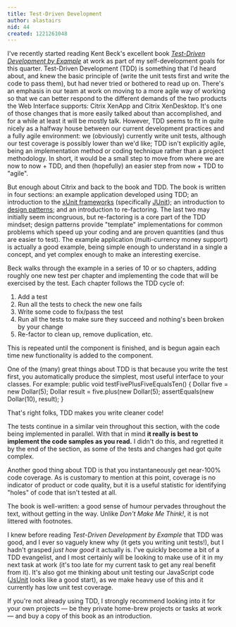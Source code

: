 ```yaml
---
title: Test-Driven Development
author: alastairs
nid: 44
created: 1221261048
---
```

I've recently started reading Kent Beck's excellent book <a href="http://www.amazon.co.uk/Test-Driven-Development-Addison-Wesley-signature/dp/0321146530/ref=sr_1_1?ie=UTF8&s=books&qid=1221258043&sr=1-1" title="Test-Driven Development by Example on Amazon.co.uk"><i>Test-Driven Development by Example</i></a> at work as part of my self-development goals for this quarter.  Test-Driven Development (TDD) is something that I'd heard about, and knew the basic principle of (write the unit tests first and write the code to pass them), but had never tried or bothered to read up on.  There's an emphasis in our team at work on moving to a more agile way of working so that we can better respond to the different demands of the two products the Web Interface supports: Citrix XenApp and Citrix XenDesktop.  It's one of those changes that is more easily talked about than accomplished, and for a while at least it will be mostly talk.  However, TDD seems to fit in quite nicely as a halfway house between our current development practices and a fully agile environment: we (obviously) currently write unit tests, although our test coverage is possibly lower than we'd like; TDD isn't explicitly agile, being an implementation method or coding technique rather than a project methodology.  In short, it would be a small step to move from where we are now to now + TDD, and then (hopefully) an easier step from now + TDD to "agile".  

But enough about Citrix and back to the book and TDD.  The book is written in four sections: an example application developed using TDD; an introduction to the <a href="http://en.wikipedia.org/wiki/XUnit" title="Wikipedia article on the xUnit frameworks">xUnit frameworks</a> (specifically <a href="http://www.junit.org/" title="JUnit homepage">JUnit</a>); an introduction to <a href="http://www.alastairsmith.me.uk/category/coding/design-patterns" title="My Design Patterns' series">design patterns</a>; and an introduction to re-factoring.  The last two may initially seem incongruous, but re-factoring is a core part of the TDD mindset; design patterns provide "template" implementations for common problems which speed up your coding and are proven quantities (and thus are easier to test).  The example application (multi-currency money support) is actually a good example, being simple enough to understand in a single a concept, and yet complex enough to make an interesting exercise.    

Beck walks through the example in a series of 10 or so chapters, adding roughly one new test per chapter and implementing the code that will be exercised by the test.  Each chapter follows the TDD cycle of:
<ol>
<li>Add a test</li>
<li>Run all the tests to check the new one fails</li>
<li>Write some code to fix/pass the test</li>
<li>Run all the tests to make sure they succeed and nothing's been broken by your change</li>
<li>Re-factor to clean up, remove duplication, etc.</li>
</ol>

This is repeated until the component is finished, and is begun again each time new functionality is added to the component.  

One of the (many) great things about TDD is that because you write the test first, you automatically produce the simplest, most useful interface to your classes.  For example:
<blockcode lang="java">
public void testFivePlusFiveEqualsTen() {
    Dollar five = new Dollar(5);
    Dollar result = five.plus(new Dollar(5);
    assertEquals(new Dollar(10), result);
}
</blockcode>

That's right folks, TDD makes you write cleaner code!

The tests continue in a similar vein throughout this section, with the code being implemented in parallel.  With that in mind <strong>it really is best to implement the code samples as you read.</strong>  I didn't do this, and regretted it by the end of the section, as some of the tests and changes had got quite complex.  

Another good thing about TDD is that you instantaneously get near-100% code coverage.  As is customary to mention at this point, coverage is no indicator of product or code quality, but it is a useful statistic for identifying "holes" of code that isn't tested at all.  

The book is well-written: a good sense of humour pervades throughout the text, without getting in the way.  Unlike <i>Don't Make Me Think!</i>, it is not littered with footnotes.  

I knew before reading <i>Test-Driven Development by Example</i> that TDD was good, and I ever so vaguely knew why (it gets you writing unit tests!), but I hadn't grasped <em>just how good</em> it actually is.  I've quickly become a bit of a TDD evangelist, and I most certainly will be looking to make use of it in my next task at work (it's too late for my current task to get any real benefit from it).  It's also got me thinking about unit testing our JavaScript code (<a href="http://www.jsunit.net/" title="JsUnit homepage">JsUnit</a> looks like a good start), as we make heavy use of this and it currently has low unit test coverage.  

If you're not already using TDD, I strongly recommend looking into it for your own projects &mdash; be they private home-brew projects or tasks at work &mdash; and buy a copy of this book as an introduction.  
